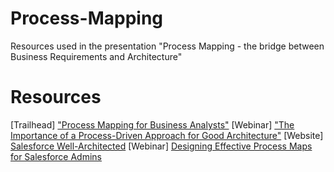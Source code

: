 # Process-Mapping
Resources used in the presentation "Process Mapping - the bridge between Business Requirements and Architecture"
# Resources
[Trailhead] ["Process Mapping for Business Analysts"](https://trailhead.salesforce.com/content/learn/modules/process-mapping-for-business-analysts)
[Webinar] ["The Importance of a Process-Driven Approach for Good Architecture"](https://www.youtube.com/watch?v=XM15HoYiBW8)
[Website] [Salesforce Well-Architected](https://architect.salesforce.com/well-architected/overview)
[Webinar] [Designing Effective Process Maps for Salesforce Admins](https://www.youtube.com/watch?v=eQvNWKROaco)
